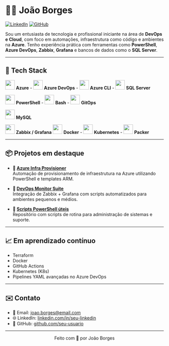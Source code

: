 # 👨‍💻 João Borges

[![LinkedIn](https://img.shields.io/badge/LinkedIn-0A66C2?style=flat&logo=linkedin&logoColor=white)](https://www.linkedin.com/in/seu-linkedin)
[![GitHub](https://img.shields.io/badge/GitHub-121011?style=flat&logo=github&logoColor=white)](https://github.com/seu-usuario)

Sou um entusiasta de tecnologia e profissional iniciante na área de **DevOps e Cloud**, com foco em automações, infraestrutura como código e ambientes na **Azure**. Tenho experiência prática com ferramentas como **PowerShell**, **Azure DevOps**, **Zabbix**, **Grafana** e bancos de dados como o **SQL Server**.

---

## 🚀 Tech Stack

<div align="left">

  <img src="https://cdn.jsdelivr.net/gh/devicons/devicon/icons/azure/azure-original.svg" width="30"/> **Azure**   -   <img src="https://svgrepo.com/show/341632/azure-devops.svg" width="30"/> **Azure DevOps**    -    <img src="https://cdn.jsdelivr.net/gh/devicons/devicon/icons/azure/azure-plain.svg" width="30"/> **Azure CLI**    -    <img src="https://cdn.jsdelivr.net/gh/devicons/devicon/icons/microsoftsqlserver/microsoftsqlserver-plain.svg" width="30"/> **SQL Server**
  
  <img src="https://cdn.jsdelivr.net/gh/devicons/devicon/icons/powershell/powershell-original.svg" width="30"/> **PowerShell**    -    <img src="https://cdn.jsdelivr.net/gh/devicons/devicon/icons/bash/bash-original.svg" width="30"/> **Bash**    -    <img src="https://cdn.jsdelivr.net/gh/devicons/devicon/icons/git/git-original.svg" width="30"/> **GitOps**

  <img src="https://cdn.jsdelivr.net/gh/devicons/devicon/icons/mysql/mysql-original.svg" width="30"/> **MySQL**

  
  <img src="https://cdn.jsdelivr.net/gh/devicons/devicon/icons/grafana/grafana-original.svg" width="30"/> **Zabbix / Grafana**
  <img src="https://cdn.jsdelivr.net/gh/devicons/devicon/icons/docker/docker-original.svg" width="30"/> **Docker**    -    <img src="https://cdn.jsdelivr.net/gh/devicons/devicon/icons/kubernetes/kubernetes-plain.svg" width="30"/> **Kubernetes**    -    <img src="https://cdn.jsdelivr.net/gh/devicons/devicon/icons/packer/packer-original.svg" width="30"/> **Packer**

</div>

---

## 📦 Projetos em destaque

- **📁 [Azure Infra Provisioner](https://github.com/seu-usuario/azure-infra-provisioner)**  
  Automação de provisionamento de infraestrutura na Azure utilizando PowerShell e templates ARM.

- **📁 [DevOps Monitor Suite](https://github.com/seu-usuario/devops-monitor-suite)**  
  Integração de Zabbix + Grafana com scripts automatizados para ambientes pequenos e médios.

- **📁 [Scripts PowerShell úteis](https://github.com/seu-usuario/powershell-utilities)**  
  Repositório com scripts de rotina para administração de sistemas e suporte.

---

## 📈 Em aprendizado contínuo

- Terraform
- Docker
- GitHub Actions
- Kubernetes (K8s)
- Pipelines YAML avançadas no Azure DevOps

---

## ✉️ Contato

- 📧 Email: joao.borges@email.com  
- 🌐 LinkedIn: [linkedin.com/in/seu-linkedin](https://www.linkedin.com/in/seu-linkedin)  
- 💼 GitHub: [github.com/seu-usuario](https://github.com/seu-usuario)

---

<p align="center">Feito com 💙 por João Borges</p>
